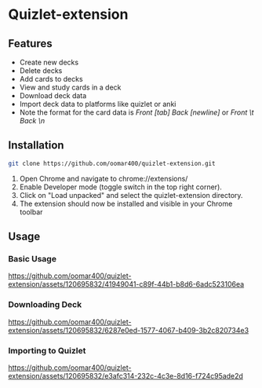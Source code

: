 #  Quizlet-extension

## Features

- Create new decks
- Delete decks
- Add cards to decks
- View and study cards in a deck
- Download deck data
- Import deck data to platforms like quizlet or anki
- Note the format for the card data is *Front [tab] Back [newline]* or *Front \t Back \n*

## Installation

```sh
git clone https://github.com/oomar400/quizlet-extension.git
```
1. Open Chrome and navigate to chrome://extensions/
2. Enable Developer mode (toggle switch in the top right corner).
3. Click on "Load unpacked" and select the quizlet-extension directory.
4. The extension should now be installed and visible in your Chrome toolbar


## Usage


### Basic Usage
https://github.com/oomar400/quizlet-extension/assets/120695832/41949041-c89f-44b1-b8d6-6adc523106ea

### Downloading Deck
https://github.com/oomar400/quizlet-extension/assets/120695832/6287e0ed-1577-4067-b409-3b2c820734e3

### Importing to Quizlet
https://github.com/oomar400/quizlet-extension/assets/120695832/e3afc314-232c-4c3e-8d16-f724c95ade2d


